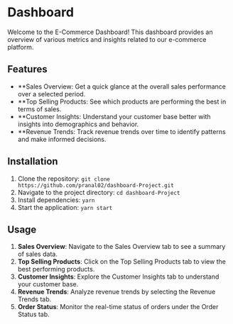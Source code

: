 # Dashboard

Welcome to the E-Commerce Dashboard! This dashboard provides an overview of various metrics and insights related to our e-commerce platform.

## Features

- **Sales Overview: Get a quick glance at the overall sales performance over a selected period.
- **Top Selling Products: See which products are performing the best in terms of sales.
- **Customer Insights: Understand your customer base better with insights into demographics and behavior.
- **Revenue Trends: Track revenue trends over time to identify patterns and make informed decisions.


## Installation

1. Clone the repository: `git clone https://github.com/pranal02/dashboard-Project.git`
2. Navigate to the project directory: `cd dashboard-Project`
3. Install dependencies: `yarn`
4. Start the application: `yarn start`

## Usage

1. **Sales Overview**: Navigate to the Sales Overview tab to see a summary of sales data.
2. **Top Selling Products**: Click on the Top Selling Products tab to view the best performing products.
3. **Customer Insights**: Explore the Customer Insights tab to understand your customer base.
4. **Revenue Trends**: Analyze revenue trends by selecting the Revenue Trends tab.
5. **Order Status**: Monitor the real-time status of orders under the Order Status tab.
